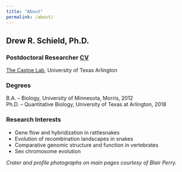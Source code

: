 ```yaml
---
title: "About"
permalink: /about/
---
```

## Drew R. Schield, Ph.D.
### Postdoctoral Researcher [CV](https://drewschield.github.io/CV/Schield_CV_07.19.19.pdf)
[The Castoe Lab](http://www.snakegenomics.org/CastoeLab/Castoe_Lab_Home.html), University of Texas Arlington

### Degrees
B.A. – Biology, University of Minnesota, Morris, 2012  
Ph.D. – Quantitative Biology, University of Texas at Arlington, 2018  

### Research Interests
- Gene flow and hybridization in rattlesnakes
- Evolution of recombination landscapes in snakes
- Comparative genomic structure and function in vertebrates
- Sex chromosome evolution


*Crater and profile photographs on main pages courtesy of Blair Perry.*
